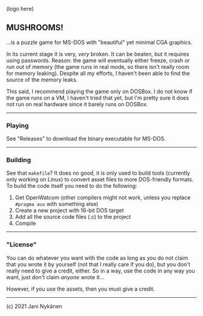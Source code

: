 (logo here)

## MUSHROOMS!

...is a puzzle game for MS-DOS with "beautiful" yet minimal CGA graphics.

In its current stage it is very, *very* broken. It can be beaten, but it requires using passwords. Reason: the game will eventually either freeze, crash or run out of memory (the game runs in real mode, so there isn't really room for memory leaking). Despite all my efforts, I haven't been able to find the source of the memory leaks.

This said, I recommend playing the game only on DOSBox. I do not know if the game runs on a VM, I haven't tried that yet, but I'm pretty sure it does not run on real hardware since it barely runs on DOSBox. 

-----


### Playing

See "Releases" to download the binary executable for MS-DOS.

----


### Building

See that `makefile`? It does no good, it is only used to build tools (currently only working on Linux) to convert asset files to more DOS-friendly formats. To build the code itself you need to do the following:
1) Get OpenWatcom (other compilers might not work, unless you replace `#pragma aux` with something else)
2) Create a new project with 16-bit DOS target
3) Add all the source code files (.c) to the project
4) Compile

-----

### "License"

You can do whatever you want with the code as long as you do not claim that you wrote it by yourself (not that I really care if you do), but you don't really need to give a credit, either. So in a way, use the code in any way you want, just don't claim *anyone* wrote it...

However, if you use the assets, then you must give a credit.

------


(c) 2021 Jani Nykänen
